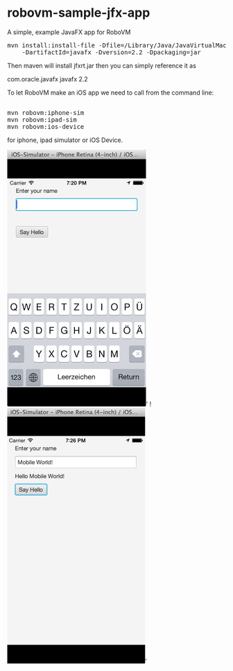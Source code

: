 robovm-sample-jfx-app
=====================

A simple, example JavaFX app for RoboVM

<div class="highlight highlight-bash"><pre>
mvn install:install-file -Dfile=/Library/Java/JavaVirtualMachines/jdk1.8.0_20.jdk/Contents/Home/jre/lib/jfxrt.jar -DgroupId=com.oracle.javafx \
    -DartifactId=javafx -Dversion=2.2 -Dpackaging=jar
</pre></div>
	
Then maven will install jfxrt.jar then you can simply reference it as 
 
<div>
	
<dependency>
  <groupId>com.oracle.javafx</groupId>
  <artifactId>javafx</artifactId>
  <version>2.2</version>
</dependency>

</div>
	
To let RoboVM make an iOS app we need to call from the command line:	

<div class="highlight highlight-bash">
<pre>	
mvn robovm:iphone-sim
mvn robovm:ipad-sim
mvn robovm:ios-device
</pre></div>
for iphone, ipad simulator or iOS Device.



![ScreenShot](https://github.com/Kourtessia/robovm-sample-jfx-app/blob/master/images/EnterName.png?raw=true)'
!![ScreenShot](https://github.com/Kourtessia/robovm-sample-jfx-app/blob/master/images/HelloWorld.png?raw=true)'


